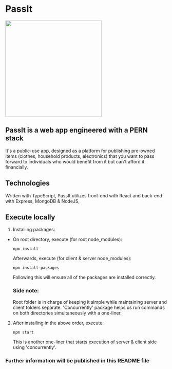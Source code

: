# PassIt

<img src="https://repository-images.githubusercontent.com/531040566/6b6f74f8-3a95-47ac-b138-cf4e79326262"  width="300">

## PassIt is a web app engineered with a PERN stack

It's a public-use app, designed as a platform for publishing pre-owned items (clothes, household products, electronics) 
that you want to pass forward to individuals who would benefit from it but can't afford it financially.


## Technologies

Written with TypeScript, PassIt utilizes front-end with React and back-end with Express, MongoDB & NodeJS, 

## Execute locally

1. Installing packages:
* On root directory, execute (for root node_modules):
    ```
    npm install
    ```
    Afterwards, execute (for client & server node_modules):
    ```
    npm install-packages
    ```
    Following this will ensure all of the packages are installed correctly.
    
    ### Side note: 
    
    Root folder is in charge of keeping it simple while maintaining server and client folders separate. 'Concurrently' package helps us run commands on both directories simultaneously with a one-liner.

2. After installing in the above order, execute:
    ```
    npm start
    ```

    This is another one-liner that starts execution of server & client side using 'concurrently'.

### Further information will be published in this README file
